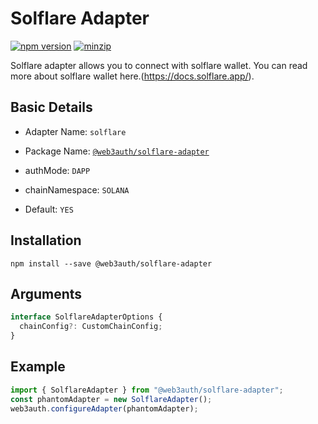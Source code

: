 # Solflare Adapter

[![npm version](https://img.shields.io/npm/v/@web3auth/solflare-adapter?label=%22%22)](https://www.npmjs.com/package/@web3auth/solflare-adapter/v/latest)
[![minzip](https://img.shields.io/bundlephobia/minzip/@web3auth/solflare-adapter?label=%22%22)](https://bundlephobia.com/result?p=@web3auth/solflare-adapter@latest)

Solflare adapter allows you to connect with solflare wallet. You can read more about solflare wallet here.(https://docs.solflare.app/).

## Basic Details

- Adapter Name: `solflare`

- Package Name: [`@web3auth/solflare-adapter`](https://web3auth.io/docs/sdk/web/adapters/solflare)

- authMode: `DAPP`

- chainNamespace: `SOLANA`

- Default: `YES`

## Installation

```shell
npm install --save @web3auth/solflare-adapter
```

## Arguments

```ts
interface SolflareAdapterOptions {
  chainConfig?: CustomChainConfig;
}
```

## Example

```ts
import { SolflareAdapter } from "@web3auth/solflare-adapter";
const phantomAdapter = new SolflareAdapter();
web3auth.configureAdapter(phantomAdapter);
```